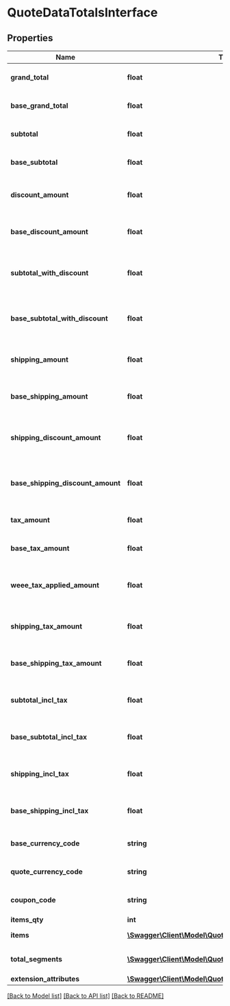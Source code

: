 # QuoteDataTotalsInterface

## Properties
Name | Type | Description | Notes
------------ | ------------- | ------------- | -------------
**grand_total** | **float** | Grand total in quote currency | [optional] 
**base_grand_total** | **float** | Grand total in base currency | [optional] 
**subtotal** | **float** | Subtotal in quote currency | [optional] 
**base_subtotal** | **float** | Subtotal in base currency | [optional] 
**discount_amount** | **float** | Discount amount in quote currency | [optional] 
**base_discount_amount** | **float** | Discount amount in base currency | [optional] 
**subtotal_with_discount** | **float** | Subtotal in quote currency with applied discount | [optional] 
**base_subtotal_with_discount** | **float** | Subtotal in base currency with applied discount | [optional] 
**shipping_amount** | **float** | Shipping amount in quote currency | [optional] 
**base_shipping_amount** | **float** | Shipping amount in base currency | [optional] 
**shipping_discount_amount** | **float** | Shipping discount amount in quote currency | [optional] 
**base_shipping_discount_amount** | **float** | Shipping discount amount in base currency | [optional] 
**tax_amount** | **float** | Tax amount in quote currency | [optional] 
**base_tax_amount** | **float** | Tax amount in base currency | [optional] 
**weee_tax_applied_amount** | **float** | Item weee tax applied amount in quote currency. | 
**shipping_tax_amount** | **float** | Shipping tax amount in quote currency | [optional] 
**base_shipping_tax_amount** | **float** | Shipping tax amount in base currency | [optional] 
**subtotal_incl_tax** | **float** | Subtotal including tax in quote currency | [optional] 
**base_subtotal_incl_tax** | **float** | Subtotal including tax in base currency | [optional] 
**shipping_incl_tax** | **float** | Shipping including tax in quote currency | [optional] 
**base_shipping_incl_tax** | **float** | Shipping including tax in base currency | [optional] 
**base_currency_code** | **string** | Base currency code | [optional] 
**quote_currency_code** | **string** | Quote currency code | [optional] 
**coupon_code** | **string** | Applied coupon code | [optional] 
**items_qty** | **int** | Items qty | [optional] 
**items** | [**\Swagger\Client\Model\QuoteDataTotalsItemInterface[]**](QuoteDataTotalsItemInterface.md) | Totals by items | [optional] 
**total_segments** | [**\Swagger\Client\Model\QuoteDataTotalSegmentInterface[]**](QuoteDataTotalSegmentInterface.md) | Dynamically calculated totals | 
**extension_attributes** | [**\Swagger\Client\Model\QuoteDataTotalsExtensionInterface**](QuoteDataTotalsExtensionInterface.md) |  | [optional] 

[[Back to Model list]](../README.md#documentation-for-models) [[Back to API list]](../README.md#documentation-for-api-endpoints) [[Back to README]](../README.md)


